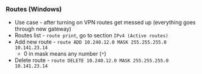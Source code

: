 ### Routes (Windows)
* Use case - after turning on VPN routes get messed up (everything goes through new gateway)
* Routes list - `route print`, go to section `IPv4 (Active routes)`
* Add new route - `route ADD 10.240.12.0 MASK 255.255.255.0 10.141.23.14`
    * 0 in mask means any number (`*`)
* Delete route - `route DELETE 10.240.12.0 MASK 255.255.255.0 10.141.23.14`
